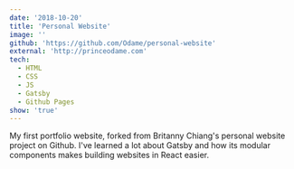 ```yaml
---
date: '2018-10-20'
title: 'Personal Website'
image: ''
github: 'https://github.com/Odame/personal-website'
external: 'http://princeodame.com'
tech:
  - HTML
  - CSS
  - JS
  - Gatsby
  - Github Pages
show: 'true'
---
```


My first portfolio website, forked from Britanny Chiang's personal website project on Github. I've learned a lot about Gatsby and how its modular components makes building websites in React easier.
